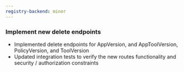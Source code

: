 ```yaml
---
registry-backend: minor
---
```


### Implement new delete endpoints

- Implemented delete endpoints for AppVersion, and AppToolVersion, PolicyVersion, and ToolVersion
- Updated integration tests to verify the new routes functionality and security / authorization constraints
